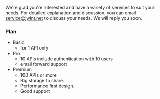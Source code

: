We're glad you're interested and have a variety of services to suit your needs. For detailed explanation and discussion, you can email service@jwint.net to discuss your needs. We will reply you soon.

### Plan
- Basic
    - for 1 API only
- Pro
    - 10 APIs include authentication with 10 users
    - email forward support
- Premium
    - 100 APIs or more 
    - Big storage to share.
    - Performance first design.
    - Good support